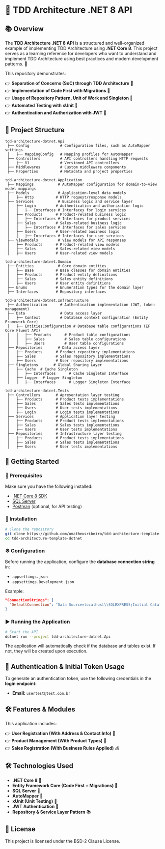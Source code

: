 # 📌 TDD Architecture .NET 8 API

## 📚 Overview
The **TDD Architecture .NET 8 API** is a structured and well-organized example of implementing TDD Architecture using **.NET Core 8**. This project serves as a learning reference for developers who want to understand and implement TDD Architecture using best practices and modern development patterns. 🚀

This repository demonstrates:

👉 **Separation of Concerns (SoC) through TDD Architecture** 🏰  
👉 **Implementation of Code First with Migrations** 🛂  
👉 **Usage of Repository Pattern, Unit of Work and Singleton** 🔄  
👉 **Automated Testing with xUnit** 🧪  
👉 **Authentication and Authorization with JWT** 🔑   

## 🏰 Project Structure
```
tdd-architecture-dotnet.Api
 ├── Config              # Configuration files, such as AutoMapper settings
 │   ├── MappingConfig   # Mapping profiles for AutoMapper
 ├── Controllers         # API controllers handling HTTP requests
 │   ├── V1              # Versioned API controllers
 ├── Middlewares         # Custom middleware components
 ├── Properties          # Metadata and project properties

tdd-architecture-dotnet.Application
 ├── Mappings           # AutoMapper configuration for domain-to-view model mappings
 ├── Models             # Application-level data models
 │   ├── Http          # HTTP request/response models
 ├── Services           # Business logic and service layer
 │   ├── Login         # Authentication and authorization logic
 │   │   ├── Interfaces # Interfaces for login services
 │   ├── Products      # Product-related business logic
 │   │   ├── Interfaces # Interfaces for product services
 │   ├── Sales         # Sales-related business logic
 │   │   ├── Interfaces # Interfaces for sales services
 │   ├── Users         # User-related business logic
 │   │   ├── Interfaces # Interfaces for user services
 ├── ViewModels         # View models for API responses
 │   ├── Products      # Product-related view models
 │   ├── Sales         # Sales-related view models
 │   ├── Users         # User-related view models

tdd-architecture-dotnet.Domain
 ├── Entities           # Core domain entities
 │   ├── Base          # Base classes for domain entities
 │   ├── Products      # Product entity definitions
 │   ├── Sales         # Sales entity definitions
 │   ├── Users         # User entity definitions
 ├── Enums             # Enumeration types for the domain layer
 ├── Interfaces        # Repository interfaces

tdd-architecture-dotnet.Infrastructure
 ├── Authentication      # Authentication implementation (JWT, token management)
 ├── Data                # Data access layer
 │   ├── Context         # Database context configuration (Entity Framework Core)
 │   ├── EntitiesConfiguration # Database table configurations (EF Core Fluent API)
 │   │   ├── Products      # Product table configurations
 │   │   ├── Sales         # Sales table configurations
 │   │   ├── Users         # User table configurations
 ├── Repositories       # Data access layer
 │   ├── Products      # Product repository implementations
 │   ├── Sales         # Sales repository implementations
 │   ├── Users         # User repository implementations
 ├── Singletons       # Global Sharing Layer
 │   ├── Cache  # Cache Singleton
 │   │   ├── Interfaces      # Cache Singleton Interface
 │   ├── Logger  # Logger Singleton
 │   │   ├── Interfaces      # Logger Singleton Interface

tdd-architecture-dotnet.Tests
 ├── Controllers       # Apresentation layer testing
 │   ├── Products      # Product tests implementations
 │   ├── Sales         # Sales tests implementations
 │   ├── Users         # User tests implementations
 │   ├── Login         # Login tests implementations
 ├── Services          # Application layer testing
 │   ├── Products      # Product tests implementations
 │   ├── Sales         # Sales tests implementations
 │   ├── Users         # User tests implementations
 ├── Repositories      # Infrastructure layer testing
 │   ├── Products      # Product tests implementations
 │   ├── Sales         # Sales tests implementations
 │   ├── Users         # User tests implementations
```

## 🚀 Getting Started

### 📝 Prerequisites
Make sure you have the following installed:
- [.NET Core 8 SDK](https://dotnet.microsoft.com/download/dotnet/8.0)
- [SQL Server](https://www.microsoft.com/en-us/sql-server/sql-server-downloads)
- [Postman](https://www.postman.com/) (optional, for API testing)

### 🔧 Installation
```bash
# Clone the repository
git clone https://github.com/omatheusribeiro/tdd-architecture-template-dotnet.git
cd tdd-architecture-template-dotnet
```

### ⚙️ Configuration
Before running the application, configure the **database connection string** in:
- `appsettings.json`
- `appsettings.Development.json`

Example:
```json
"ConnectionStrings": {
  "DefaultConnection": "Data Source=localhost\\SQLEXPRESS;Initial Catalog=tdd-architecture-dotnet;Integrated Security=True;TrustServerCertificate=True"
}
```

### ▶️ Running the Application
```bash
# Start the API
dotnet run --project tdd-architecture-dotnet.Api
```
The application will automatically check if the database and tables exist. If not, they will be created upon execution.

## 🔑 Authentication & Initial Token Usage
To generate an authentication token, use the following credentials in the **login endpoint**:
- **Email:** `usertest@test.com.br`

## 🛠️ Features & Modules
This application includes:

👉 **User Registration (With Address & Contact Info)** 👤  
👉 **Product Management (With Product Types)** 🛂  
👉 **Sales Registration (With Business Rules Applied)** 💰  

## 🛠️ Technologies Used
- **.NET Core 8** 🚀
- **Entity Framework Core (Code First + Migrations)** 🏰
- **SQL Server** 📂
- **AutoMapper** 🔄
- **xUnit (Unit Testing)** 🧪
- **JWT Authentication** 🔑
- **Repository & Service Layer Pattern** 📚

## 📄 License
This project is licensed under the BSD-2 Clause License.

